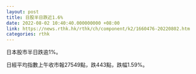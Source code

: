 ```yaml
---
layout: post
title: 日股半日跌近1.6%
date: 2022-08-02 10:40:40.000000000 +08:00
link: https://news.rthk.hk/rthk/ch/component/k2/1660476-20220802.htm
categories: rthk
---
```


日本股市半日跌逾1%。

日經平均指數上午收市報27549點，跌443點，跌幅1.59%。

